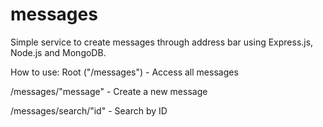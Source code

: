 # messages
Simple service to create messages through address bar using Express.js, Node.js and MongoDB.

How to use:
Root ("/messages") - Access all messages

/messages/"message" - Create a new message

/messages/search/"id" - Search by ID
